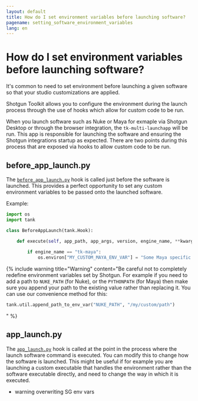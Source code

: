 ```yaml
---
layout: default
title: How do I set environment variables before launching software?
pagename: setting_software_environment_variables
lang: en
---
```


# How do I set environment variables before launching software?

It's common to need to set environment before launching a given software so that your studio customizations are applied.

Shotgun Toolkit allows you to configure the environment during the launch process through the use of hooks which allow for custom code to be run. 

When you launch software such as Nuke or Maya for exmaple via Shotgun Desktop or through the browser integration, the `tk-multi-launchapp` will be run.
This app is responsible for launching the software and ensuring the Shotgun integrations startup as expected. There are two points during this process that are exposed via hooks to allow custom code to be run.

## before_app_launch.py

The [`before_app_launch.py`](https://github.com/shotgunsoftware/tk-multi-launchapp/blob/6a884aa144851148e8369e9f35a2471087f98d16/hooks/before_app_launch.py) hook is called just before the software is launched. 
This provides a perfect opportunity to set any custom environment variables to be passed onto the launched software.

Example:

```python
import os
import tank

class BeforeAppLaunch(tank.Hook):

    def execute(self, app_path, app_args, version, engine_name, **kwargs):
        
        if engine_name == "tk-maya":
            os.environ["MY_CUSTOM_MAYA_ENV_VAR"] = "Some Maya specific setting"
```

{% include warning title="Warning" content="Be careful not to completely redefine environment variables set by Shotgun. 
For example if you need to add a path to `NUKE_PATH` (for Nuke), or the `PYTHONPATH` (for Maya) then make sure you append your path to the existing value rather than replacing it. 
You can use our convenience method for this:

```python
tank.util.append_path_to_env_var("NUKE_PATH", "/my/custom/path")
```
" %}

## app_launch.py
 
The [`app_launch.py`](https://github.com/shotgunsoftware/tk-multi-launchapp/blob/6a884aa144851148e8369e9f35a2471087f98d16/hooks/app_launch.py) hook is called at the point in the process where the launch software command is executed.
You can modify this to change how the software is launched. This might be useful if for example you are launching a custom executable that handles the environment rather than the software executable directly, and need to change the way in which it is executed. 
 
 - warning overwriting SG env vars
